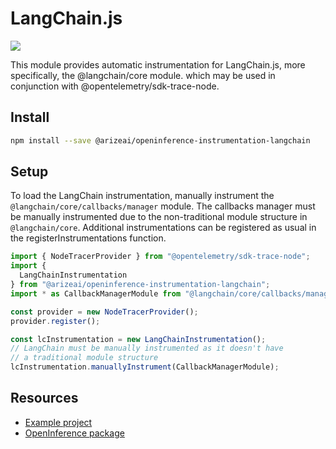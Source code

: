 # LangChain.js

[![](https://badge.fury.io/js/@arizeai%2Fopeninference-instrumentation-langchain.svg)](https://www.npmjs.com/package/@arizeai/openinference-instrumentation-langchain)

This module provides automatic instrumentation for LangChain.js, more specifically, the @langchain/core module. which may be used in conjunction with @opentelemetry/sdk-trace-node.

## Install

```bash
npm install --save @arizeai/openinference-instrumentation-langchain
```

## Setup

To load the LangChain instrumentation, manually instrument the `@langchain/core/callbacks/manager` module. The callbacks manager must be manually instrumented due to the non-traditional module structure in `@langchain/core`. Additional instrumentations can be registered as usual in the registerInstrumentations function.

```typescript
import { NodeTracerProvider } from "@opentelemetry/sdk-trace-node";
import { 
  LangChainInstrumentation 
} from "@arizeai/openinference-instrumentation-langchain";
import * as CallbackManagerModule from "@langchain/core/callbacks/manager";

const provider = new NodeTracerProvider();
provider.register();

const lcInstrumentation = new LangChainInstrumentation();
// LangChain must be manually instrumented as it doesn't have 
// a traditional module structure
lcInstrumentation.manuallyInstrument(CallbackManagerModule);

```

## Resources

* [Example project](https://github.com/Arize-ai/openinference/blob/main/js/packages/openinference-instrumentation-langchain/examples)
* [OpenInference package](https://github.com/Arize-ai/openinference/blob/main/js/packages/openinference-instrumentation-langchain)
